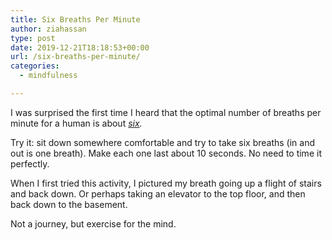 ```yaml
---
title: Six Breaths Per Minute
author: ziahassan
type: post
date: 2019-12-21T18:18:53+00:00
url: /six-breaths-per-minute/
categories:
  - mindfulness

---
```

I was surprised the first time I heard that the optimal number of breaths per minute for a human is about _[six][1]._ 

Try it: sit down somewhere comfortable and try to take six breaths (in and out is one breath). Make each one last about 10 seconds. No need to time it perfectly. 

When I first tried this activity, I pictured my breath going up a flight of stairs and back down. Or perhaps taking an elevator to the top floor, and then back down to the basement. 

Not a journey, but exercise for the mind.

 [1]: https://www.ncbi.nlm.nih.gov/pubmed/24380741